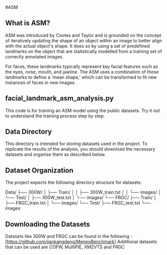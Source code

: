 #ASM

## What is ASM?

ASM was introduced by Cootes and Taylor and is grounded on the concept of iteratively updating the shape of an object within an image to better align with the actual object's shape. It does so by using a set of predefined landmarks on the object that are statistically modelled from a training set of correctly annotated images.

For faces, these landmarks typically represent key facial features such as the eyes, nose, mouth, and jawline. The ASM uses a combination of these landmarks to define a 'mean shape,' which can be transformed to fit new instances of faces in new images.

## facial_landmark_asm_analysis.py 
This code is for training an ASM model using the public datasets. Try it out to understand the training process step by step. 

## Data Directory

This directory is intended for storing datasets used in the project. To replicate the results of the analysis, you should download the necessary datasets and organise them as described below.

## Dataset Organization

The project expects the following directory structure for datasets:


Data/
├── 300W/
│ ├── Train/
│ │ ├── 300W_train.txt
│ │ └── images/
│ └── Test/
│ ├── 300W_test.txt
│ └── images/
└── FRGC/
├── Train/
│ ├── FRGC_train.txt
│ └── images/
└── Test/
├── FRGC_test.txt
└── images



## Downloading the Datasets
Datasets like 300W and FRGC can be found in the following - 
[https://github.com/jiankangdeng/MenpoBenchmark]
Additional datasets that can be used are COFW, MultiPIE, XM2VTS and FRGC